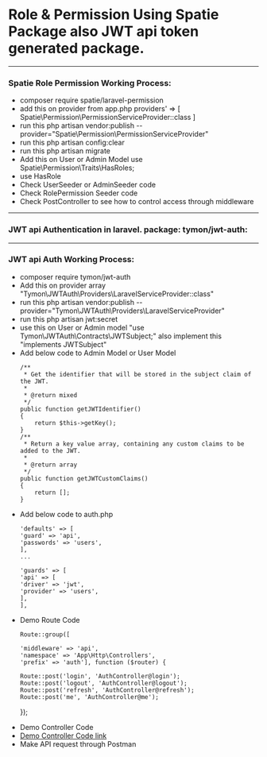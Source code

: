 <h1>Role & Permission Using Spatie Package also JWT api token generated package.</h1>
<hr>
<h3>Spatie Role Permission Working Process:</h3>
<ul>
    <li> composer require spatie/laravel-permission</li>
    <li> add this on provider from app.php providers' => [
    Spatie\Permission\PermissionServiceProvider::class ]</li>
    <li>run this php artisan vendor:publish --provider="Spatie\Permission\PermissionServiceProvider"</li>
    <li>run this php artisan config:clear</li>
    <li>run this  php artisan migrate</li>
    <li>Add this on User or Admin Model use Spatie\Permission\Traits\HasRoles;</li>
    <li>use HasRole</li>
    <li>Check UserSeeder or AdminSeeder code</li>
    <li>Check RolePermission Seeder code</li>
    <li>Check PostController to see how to control access through middleware</li>
</ul>
<hr>
<h3>JWT api Authentication in laravel. package: tymon/jwt-auth:</h3>
<hr>
<h3>JWT api Auth Working Process:</h3>
<ul>
    <li>composer require tymon/jwt-auth</li>
    <li>Add this on provider array  "Tymon\JWTAuth\Providers\LaravelServiceProvider::class"</li>
    <li>run this php artisan vendor:publish --provider="Tymon\JWTAuth\Providers\LaravelServiceProvider"</li>
    <li>run this php artisan jwt:secret</li>
    <li>use this on User or Admin model "use Tymon\JWTAuth\Contracts\JWTSubject;" also implement this "implements JWTSubject"</li>
    <li>Add below code to Admin Model or User Model</li>
    
    /**
     * Get the identifier that will be stored in the subject claim of the JWT.
     *
     * @return mixed
     */
    public function getJWTIdentifier()
    {
        return $this->getKey();
    }
    /**
     * Return a key value array, containing any custom claims to be added to the JWT.
     *
     * @return array
     */
    public function getJWTCustomClaims()
    {
        return [];
    }
</ul>
<ul>
    <li>Add below code to auth.php</li>

    'defaults' => [
    'guard' => 'api',
    'passwords' => 'users',
    ],
    ...

    'guards' => [
    'api' => [
    'driver' => 'jwt',
    'provider' => 'users',
    ],
    ],
</ul>
<ul>
    <li>Demo Route Code</li>
    
    Route::group([

    'middleware' => 'api',
    'namespace' => 'App\Http\Controllers',
    'prefix' => 'auth'], function ($router) {

    Route::post('login', 'AuthController@login');
    Route::post('logout', 'AuthController@logout');
    Route::post('refresh', 'AuthController@refresh');
    Route::post('me', 'AuthController@me');

});
</ul>

<ul>
    <li>Demo Controller Code</li>
    <li><a href="https://jwt-auth.readthedocs.io/en/docs/quick-start/">Demo Controller Code link</a></li>
    <li>Make API request through Postman</li>
</ul>


